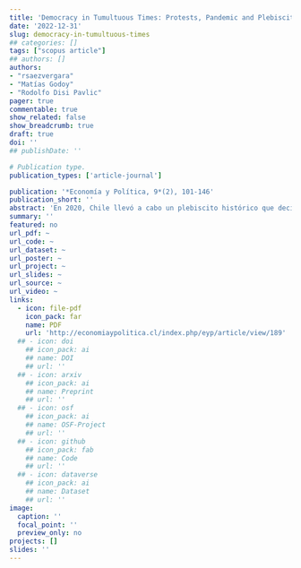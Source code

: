 ```yaml
---
title: 'Democracy in Tumultuous Times: Protests, Pandemic and Plebiscite in Chile'
date: '2022-12-31'
slug: democracy-in-tumultuous-times
## categories: []
tags: ["scopus article"]
## authors: []
authors:
- "rsaezvergara"
- "Matías Godoy"
- "Rodolfo Disi Pavlic"
pager: true
commentable: true
show_related: false
show_breadcrumb: true
draft: true
doi: ''
## publishDate: ''

# Publication type.
publication_types: ['article-journal']

publication: '*Economía y Política, 9*(2), 101-146'
publication_short: ''
abstract: 'En 2020, Chile llevó a cabo un plebiscito histórico que decidió por amplio margen comenzar un proceso constituyente. La votación ocurrió en un contexto tumultuoso, marcado por el estallido social de 2019 y la pandemia de COVID-19. Este artículo explica cómo estas circunstancias estuvieron asociadas a la participación electoral, que experimentó una leve alza respecto a elecciones anteriores. Regresiones a nivel municipal de las 345 comunas de Chile sugieren que diferentes impactos de la pandemia se asociaron tanto positiva como negativamente con la participación. Adicionalmente, la exposición a protestas violentas y no violentas deprimió la participación electoral, particularmente en comunas más de derecha.'
summary: ''
featured: no
url_pdf: ~
url_code: ~
url_dataset: ~
url_poster: ~
url_project: ~
url_slides: ~
url_source: ~
url_video: ~
links:
  - icon: file-pdf
    icon_pack: far
    name: PDF
    url: 'http://economiaypolitica.cl/index.php/eyp/article/view/189'
  ## - icon: doi
    ## icon_pack: ai
    ## name: DOI
    ## url: ''
  ## - icon: arxiv
    ## icon_pack: ai
    ## name: Preprint
    ## url: ''
  ## - icon: osf
    ## icon_pack: ai
    ## name: OSF-Project
    ## url: ''
  ## - icon: github
    ## icon_pack: fab
    ## name: Code
    ## url: ''
  ## - icon: dataverse
    ## icon_pack: ai
    ## name: Dataset
    ## url: ''
image:
  caption: ''
  focal_point: ''
  preview_only: no
projects: []
slides: ''
---
```

